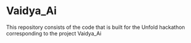 # Vaidya_Ai
This repository consists of the code that is built for the Unfold hackathon corresponding to the project Vaidya_Ai
